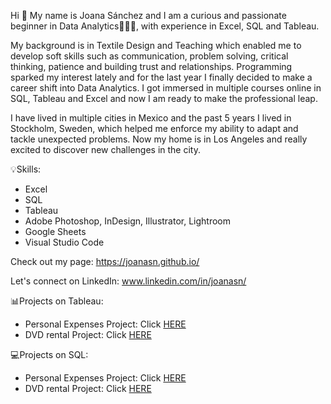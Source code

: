 Hi 👋
My name is Joana Sánchez and I am a curious and passionate beginner in Data Analytics👩🏾‍💻, with experience in Excel, SQL and Tableau.

My background is in Textile Design and Teaching which enabled me to develop soft skills such as communication, problem solving, critical thinking, patience and building trust and relationships. 
Programming sparked my interest lately and for the last year I finally decided to make a career shift into Data Analytics. I got immersed in multiple courses online in SQL, Tableau and Excel and now I am ready to make the professional leap. 

I have lived in multiple cities in Mexico and the past 5 years I lived in Stockholm, Sweden, which helped me enforce my ability to adapt and tackle unexpected problems. Now my home is in Los Angeles and really excited to discover new challenges in the city. 

:bulb:Skills: 
- Excel 
- SQL
- Tableau
- Adobe Photoshop, InDesign, Illustrator, Lightroom
- Google Sheets 
- Visual Studio Code 

Check out my page:
https://joanasn.github.io/

Let's connect on LinkedIn:
www.linkedin.com/in/joanasn/

:bar_chart:Projects on Tableau:

- Personal Expenses Project: Click <a href="https://public.tableau.com/app/profile/joanasn/viz/PersonalExpenses-Project/Conclussion">HERE</a>
-  DVD rental Project: Click <a href="https://public.tableau.com/app/profile/joanasn/viz/DVDrentalProject/DVDrental-Project">HERE</a>


:computer:Projects on SQL:

- Personal Expenses Project: Click <a href="https://github.com/Joanasn/PortfolioProject/blob/main/Queries.sql">HERE</a>
- DVD rental Project: Click <a href="https://github.com/Joanasn/SQL-Projects/blob/main/Project-DVD%20rental-PostgreSQL.sql">HERE</a>



<!---
Joanasn/Joanasn is a ✨ special ✨ repository because its `README.md` (this file) appears on your GitHub profile.
You can click the Preview link to take a look at your changes.
--->
